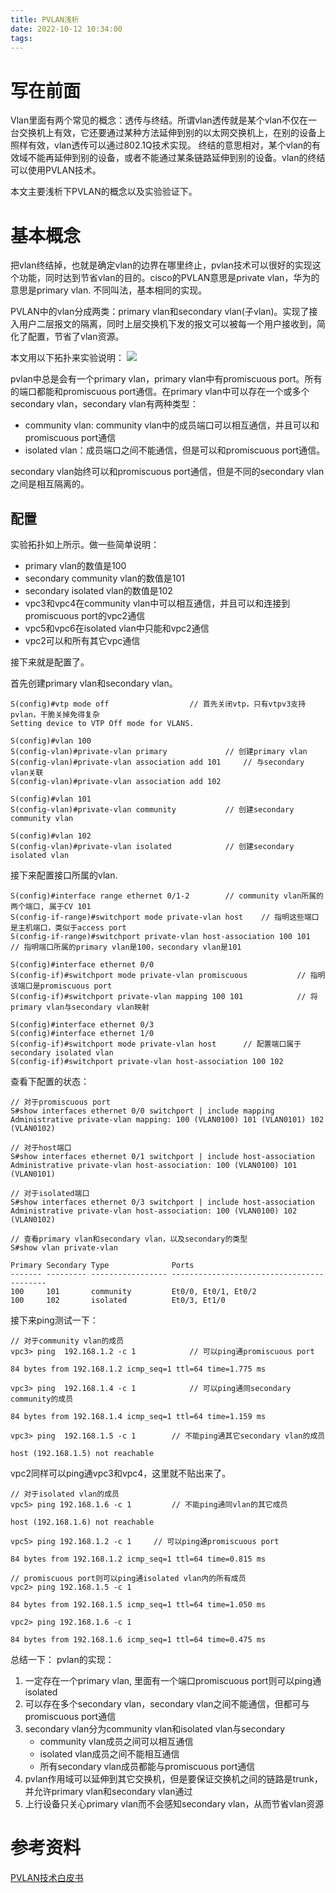 ```yaml
---
title: PVLAN浅析
date: 2022-10-12 10:34:00
tags:
---
```


# 写在前面
Vlan里面有两个常见的概念：透传与终结。所谓vlan透传就是某个vlan不仅在一台交换机上有效，它还要通过某种方法延伸到别的以太网交换机上，在别的设备上照样有效，vlan透传可以通过802.1Q技术实现。
终结的意思相对，某个vlan的有效域不能再延伸到别的设备，或者不能通过某条链路延伸到别的设备。vlan的终结可以使用PVLAN技术。

本文主要浅析下PVLAN的概念以及实验验证下。

# 基本概念
把vlan终结掉，也就是确定vlan的边界在哪里终止，pvlan技术可以很好的实现这个功能，同时达到节省vlan的目的。cisco的PVLAN意思是private vlan，华为的意思是primary vlan. 不同叫法，基本相同的实现。

PVLAN中的vlan分成两类：primary vlan和secondary vlan(子vlan)。实现了接入用户二层报文的隔离，同时上层交换机下发的报文可以被每一个用户接收到，简化了配置，节省了vlan资源。

本文用以下拓扑来实验说明：
![](https://rancho333.github.io/pictures/pvlan_topology.png)

pvlan中总是会有一个primary vlan，primary vlan中有promiscuous port。所有的端口都能和promiscuous port通信。在primary vlan中可以存在一个或多个secondary vlan，secondary vlan有两种类型：
- community vlan: community vlan中的成员端口可以相互通信，并且可以和promiscuous port通信
- isolated vlan：成员端口之间不能通信，但是可以和promiscuous port通信。

secondary vlan始终可以和promiscuous port通信，但是不同的secondary vlan之间是相互隔离的。

## 配置
实验拓扑如上所示。做一些简单说明：
- primary vlan的数值是100
- secondary community vlan的数值是101
- secondary isolated vlan的数值是102
- vpc3和vpc4在community vlan中可以相互通信，并且可以和连接到promiscuous port的vpc2通信
- vpc5和vpc6在isolated vlan中只能和vpc2通信
- vpc2可以和所有其它vpc通信

接下来就是配置了。

首先创建primary vlan和secondary vlan。
```
S(config)#vtp mode off                  // 首先关闭vtp，只有vtpv3支持pvlan，干脆关掉免得复杂
Setting device to VTP Off mode for VLANS.

S(config)#vlan 100              
S(config-vlan)#private-vlan primary             // 创建primary vlan
S(config-vlan)#private-vlan association add 101     // 与secondary vlan关联
S(config-vlan)#private-vlan association add 102

S(config)#vlan 101
S(config-vlan)#private-vlan community           // 创建secondary community vlan

S(config)#vlan 102
S(config-vlan)#private-vlan isolated            // 创建secondary isolated vlan
```

接下来配置接口所属的vlan.
```
S(config)#interface range ethernet 0/1-2        // community vlan所属的两个端口, 属于CV 101
S(config-if-range)#switchport mode private-vlan host    // 指明这些端口是主机端口，类似于access port
S(config-if-range)#switchport private-vlan host-association 100 101     // 指明端口所属的primary vlan是100，secondary vlan是101

S(config)#interface ethernet 0/0
S(config-if)#switchport mode private-vlan promiscuous           // 指明该端口是promiscuous port
S(config-if)#switchport private-vlan mapping 100 101            // 将primary vlan与secondary vlan映射

S(config)#interface ethernet 0/3 
S(config)#interface ethernet 1/0       
S(config-if)#switchport mode private-vlan host      // 配置端口属于secondary isolated vlan
S(config-if)#switchport private-vlan host-association 100 102
```

查看下配置的状态：
```
// 对于promiscuous port
S#show interfaces ethernet 0/0 switchport | include mapping     
Administrative private-vlan mapping: 100 (VLAN0100) 101 (VLAN0101) 102 (VLAN0102)

// 对于host端口
S#show interfaces ethernet 0/1 switchport | include host-association
Administrative private-vlan host-association: 100 (VLAN0100) 101 (VLAN0101) 

// 对于isolated端口
S#show interfaces ethernet 0/3 switchport | include host-association
Administrative private-vlan host-association: 100 (VLAN0100) 102 (VLAN0102)

// 查看primary vlan和secondary vlan，以及secondary的类型
S#show vlan private-vlan 

Primary Secondary Type              Ports
------- --------- ----------------- ------------------------------------------
100     101       community         Et0/0, Et0/1, Et0/2
100     102       isolated          Et0/3, Et1/0
```

接下来ping测试一下：
```
// 对于community vlan的成员
vpc3> ping  192.168.1.2 -c 1            // 可以ping通promiscuous port

84 bytes from 192.168.1.2 icmp_seq=1 ttl=64 time=1.775 ms

vpc3> ping  192.168.1.4 -c 1            // 可以ping通同secondary community的成员

84 bytes from 192.168.1.4 icmp_seq=1 ttl=64 time=1.159 ms

vpc3> ping  192.168.1.5 -c 1        // 不能ping通其它secondary vlan的成员

host (192.168.1.5) not reachable
```
vpc2同样可以ping通vpc3和vpc4，这里就不贴出来了。

```
// 对于isolated vlan的成员
vpc5> ping 192.168.1.6 -c 1         // 不能ping通同vlan的其它成员

host (192.168.1.6) not reachable

vpc5> ping 192.168.1.2 -c 1     // 可以ping通promiscuous port

84 bytes from 192.168.1.2 icmp_seq=1 ttl=64 time=0.815 ms

// promiscuous port则可以ping通isolated vlan内的所有成员
vpc2> ping 192.168.1.5 -c 1

84 bytes from 192.168.1.5 icmp_seq=1 ttl=64 time=1.050 ms

vpc2> ping 192.168.1.6 -c 1

84 bytes from 192.168.1.6 icmp_seq=1 ttl=64 time=0.475 ms
```

总结一下：
pvlan的实现：
1. 一定存在一个primary vlan, 里面有一个端口promiscuous port则可以ping通isolated
2. 可以存在多个secondary vlan，secondary vlan之间不能通信，但都可与promiscuous port通信
3. secondary vlan分为community vlan和isolated vlan与secondary
    - community vlan成员之间可以相互通信
    - isolated vlan成员之间不能相互通信
    - 所有secondary vlan成员都能与promiscuous port通信
4. pvlan作用域可以延伸到其它交换机，但是要保证交换机之间的链路是trunk，并允许primary vlan和secondary vlan通过 
5. 上行设备只关心primary vlan而不会感知secondary vlan，从而节省vlan资源

# 参考资料
[PVLAN技术白皮书](http://www.h3c.com/cn/d_201505/868804_30003_0.htm)